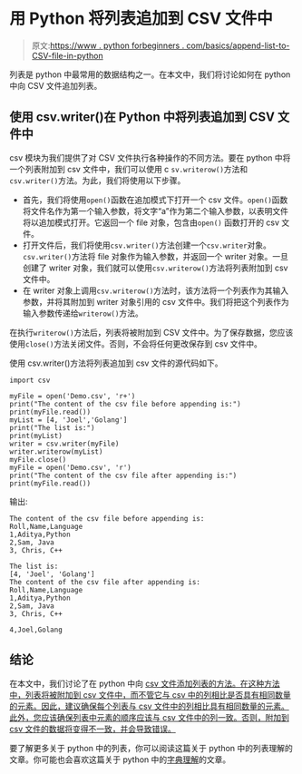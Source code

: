 # 用 Python 将列表追加到 CSV 文件中

> 原文:[https://www . python forbeginners . com/basics/append-list-to-CSV-file-in-python](https://www.pythonforbeginners.com/basics/append-list-to-csv-file-in-python)

列表是 python 中最常用的数据结构之一。在本文中，我们将讨论如何在 python 中向 CSV 文件追加列表。

## 使用 csv.writer()在 Python 中将列表追加到 CSV 文件中

csv 模块为我们提供了对 CSV 文件执行各种操作的不同方法。要在 python 中将一个列表附加到 csv 文件中，我们可以使用 c `sv.writerow()`方法和`csv.writer()`方法。为此，我们将使用以下步骤。

*   首先，我们将使用`open()`函数在追加模式下打开一个 csv 文件。`open()`函数将文件名作为第一个输入参数，将文字“a”作为第二个输入参数，以表明文件将以追加模式打开。它返回一个 file 对象，包含由`open()` 函数打开的 csv 文件。
*   打开文件后，我们将使用`csv.writer()`方法创建一个`csv.writer`对象。`csv.writer()`方法将 file 对象作为输入参数，并返回一个 writer 对象。一旦创建了 writer 对象，我们就可以使用`csv.writerow()`方法将列表附加到 csv 文件中。
*   在 writer 对象上调用`csv.writerow()`方法时，该方法将一个列表作为其输入参数，并将其附加到 writer 对象引用的 csv 文件中。我们将把这个列表作为输入参数传递给`writerow()`方法。

在执行`writerow()`方法后，列表将被附加到 CSV 文件中。为了保存数据，您应该使用`close()`方法关闭文件。否则，不会将任何更改保存到 csv 文件中。

使用 csv.writer()方法将列表追加到 csv 文件的源代码如下。

```
import csv

myFile = open('Demo.csv', 'r+')
print("The content of the csv file before appending is:")
print(myFile.read())
myList = [4, 'Joel','Golang']
print("The list is:")
print(myList)
writer = csv.writer(myFile)
writer.writerow(myList)
myFile.close()
myFile = open('Demo.csv', 'r')
print("The content of the csv file after appending is:")
print(myFile.read()) 
```

输出:

```
The content of the csv file before appending is:
Roll,Name,Language
1,Aditya,Python
2,Sam, Java
3, Chris, C++

The list is:
[4, 'Joel', 'Golang']
The content of the csv file after appending is:
Roll,Name,Language
1,Aditya,Python
2,Sam, Java
3, Chris, C++

4,Joel,Golang
```

## 结论

在本文中，我们讨论了在 python 中向 [csv 文件添加列表的方法。在这种方法中，列表将被附加到 csv 文件中，而不管它与 csv 中的列相比是否具有相同数量的元素。因此，建议确保每个列表与 csv 文件中的列相比具有相同数量的元素。此外，您应该确保列表中元素的顺序应该与 csv 文件中的列一致。否则，附加到 csv 文件的数据将变得不一致，并会导致错误。](https://www.pythonforbeginners.com/basics/append-dictionary-to-csv-file-in-python)

要了解更多关于 python 中的列表，你可以阅读这篇关于 python 中的列表理解的文章。你可能也会喜欢这篇关于 python 中的[字典理解](https://www.pythonforbeginners.com/dictionary/dictionary-comprehension-in-python)的文章。